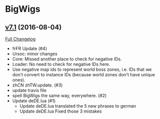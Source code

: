 # BigWigs

## [v7.1](https://github.com/BigWigsMods/BigWigs/tree/v7.1) (2016-08-04) [](#top)
[Full Changelog](https://github.com/BigWigsMods/BigWigs/compare/v7...v7.1)

-   frFR Update (#4)
-   Ursoc: minor changes
-   Core: Missed another place to check for negative IDs.
-   Loader: No need to check for negative IDs here.
-   Use negative map ids to represent world boss zones, i.e. IDs that we don't convert to instance IDs (because world zones don't have unique ones).
-   zhCN zhTW.update. (#3)
-   update travis file
-   spell BigWigs the same way, everywhere. (#2)
-   Update deDE.lua (#1)
    * Update deDE.lua
    translated the 5 new phrases to german
    * Update deDE.lua
    Fixed those 3 mistakes
